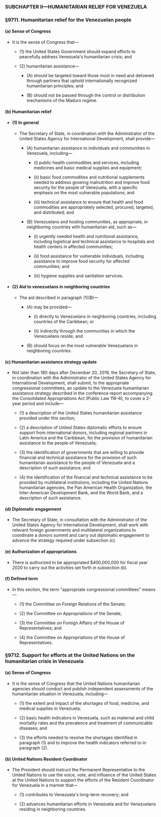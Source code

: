 ### SUBCHAPTER II—HUMANITARIAN RELIEF FOR VENEZUELA

### §9711. Humanitarian relief for the Venezuelan people
#### (a) Sense of Congress
* It is the sense of Congress that—

  * (1) the United States Government should expand efforts to peacefully address Venezuela's humanitarian crisis; and

  * (2) humanitarian assistance—

    * (A) should be targeted toward those most in need and delivered through partners that uphold internationally recognized humanitarian principles; and

    * (B) should not be passed through the control or distribution mechanisms of the Maduro regime.

#### (b) Humanitarian relief
* #### (1) In general
  * The Secretary of State, in coordination with the Administrator of the United States Agency for International Development, shall provide—

    * (A) humanitarian assistance to individuals and communities in Venezuela, including—

      * (i) public health commodities and services, including medicines and basic medical supplies and equipment;

      * (ii) basic food commodities and nutritional supplements needed to address growing malnutrition and improve food security for the people of Venezuela, with a specific emphasis on the most vulnerable populations; and

      * (iii) technical assistance to ensure that health and food commodities are appropriately selected, procured, targeted, and distributed; and


    * (B) Venezuelans and hosting communities, as appropriate, in neighboring countries with humanitarian aid, such as—

      * (i) urgently needed health and nutritional assistance, including logistical and technical assistance to hospitals and health centers in affected communities;

      * (ii) food assistance for vulnerable individuals, including assistance to improve food security for affected communities; and

      * (iii) hygiene supplies and sanitation services.

* #### (2) Aid to venezuelans in neighboring countries
  * The aid described in paragraph (1)(B)—

    * (A) may be provided—

      * (i) directly to Venezuelans in neighboring countries, including countries of the Caribbean; or

      * (ii) indirectly through the communities in which the Venezuelans reside; and


    * (B) should focus on the most vulnerable Venezuelans in neighboring countries.

#### (c) Humanitarian assistance strategy update
* Not later than 180 days after December 20, 2019, the Secretary of State, in coordination with the Administrator of the United States Agency for International Development, shall submit, to the appropriate congressional committees, an update to the Venezuela humanitarian assistance strategy described in the conference report accompanying the Consolidated Appropriations Act (Public Law 116–6), to cover a 2-year period and include—

  * (1) a description of the United States humanitarian assistance provided under this section;

  * (2) a description of United States diplomatic efforts to ensure support from international donors, including regional partners in Latin America and the Caribbean, for the provision of humanitarian assistance to the people of Venezuela;

  * (3) the identification of governments that are willing to provide financial and technical assistance for the provision of such humanitarian assistance to the people of Venezuela and a description of such assistance; and

  * (4) the identification of the financial and technical assistance to be provided by multilateral institutions, including the United Nations humanitarian agencies, the Pan American Health Organization, the Inter-American Development Bank, and the World Bank, and a description of such assistance.

#### (d) Diplomatic engagement
* The Secretary of State, in consultation with the Administrator of the United States Agency for International Development, shall work with relevant foreign governments and multilateral organizations to coordinate a donors summit and carry out diplomatic engagement to advance the strategy required under subsection (c).

#### (e) Authorization of appropriations
* There is authorized to be appropriated $400,000,000 for fiscal year 2020 to carry out the activities set forth in subsection (b).

#### (f) Defined term
* In this section, the term "appropriate congressional committees" means—

  * (1) the Committee on Foreign Relations of the Senate;

  * (2) the Committee on Appropriations of the Senate;

  * (3) the Committee on Foreign Affairs of the House of Representatives; and

  * (4) the Committee on Appropriations of the House of Representatives.

### §9712. Support for efforts at the United Nations on the humanitarian crisis in Venezuela
#### (a) Sense of Congress
* It is the sense of Congress that the United Nations humanitarian agencies should conduct and publish independent assessments of the humanitarian situation in Venezuela, including—

  * (1) the extent and impact of the shortages of food, medicine, and medical supplies in Venezuela;

  * (2) basic health indicators in Venezuela, such as maternal and child mortality rates and the prevalence and treatment of communicable diseases; and

  * (3) the efforts needed to resolve the shortages identified in paragraph (1) and to improve the health indicators referred to in paragraph (2).

#### (b) United Nations Resident Coordinator
* The President should instruct the Permanent Representative to the United Nations to use the voice, vote, and influence of the United States at the United Nations to support the efforts of the Resident Coordinator for Venezuela in a manner that—

  * (1) contributes to Venezuela's long-term recovery; and

  * (2) advances humanitarian efforts in Venezuela and for Venezuelans residing in neighboring countries.